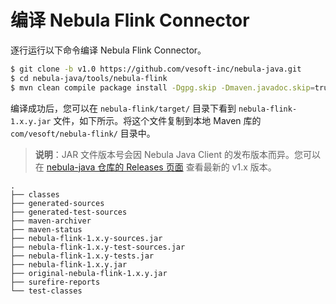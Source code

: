 # 编译 Nebula Flink Connector

逐行运行以下命令编译 Nebula Flink Connector。

```bash
$ git clone -b v1.0 https://github.com/vesoft-inc/nebula-java.git
$ cd nebula-java/tools/nebula-flink
$ mvn clean compile package install -Dgpg.skip -Dmaven.javadoc.skip=true
```

编译成功后，您可以在 `nebula-flink/target/` 目录下看到 `nebula-flink-1.x.y.jar` 文件，如下所示。将这个文件复制到本地 Maven 库的 `com/vesoft/nebula-flink/` 目录中。

> **说明**：JAR 文件版本号会因 Nebula Java Client 的发布版本而异。您可以在 [nebula-java 仓库的 Releases 页面](https://github.com/vesoft-inc/nebula-java/releases "点击前往 GitHub 网站") 查看最新的 v1.x 版本。

```text
.
├── classes
├── generated-sources
├── generated-test-sources
├── maven-archiver
├── maven-status
├── nebula-flink-1.x.y-sources.jar
├── nebula-flink-1.x.y-test-sources.jar
├── nebula-flink-1.x.y-tests.jar
├── nebula-flink-1.x.y.jar
├── original-nebula-flink-1.x.y.jar
├── surefire-reports
└── test-classes
```
